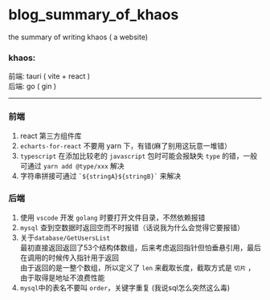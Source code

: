 # blog_summary_of_khaos
the summary of writing khaos ( a website)

### khaos:
前端: tauri ( vite + react )  
后端: go ( gin )

---

### 前端
1. react 第三方组件库
2. `echarts-for-react` 不要用 yarn 下，有错(麻了别用这玩意一堆错）
3. `typescript` 在添加比较老的 `javascript` 包时可能会报缺失 `type` 的错，一般可通过 `yarn add @type/xxx` 解决
4. 字符串拼接可通过 ``` `${stringA}${stringB}` ``` 来解决

### 后端
1. 使用 `vscode` 开发 `golang` 时要打开文件目录，不然依赖报错
2. `mysql` 查到空数据时返回空而不时报错（话说我为什么会觉得它要报错）
3. 关于`database/GetUsersList`  
最初直接返回返回了53个结构体数组，后来考虑返回指针但怕垂悬引用，最后在调用的时候传入指针用于返回    
由于返回的是一整个数组，所以定义了 `len` 来截取长度，截取方式是 `切片` ，由于取得是地址不浪费性能  
4. `mysql`中的表名不要叫 `order`，关键字重复 (我说sql怎么突然这么毒)
